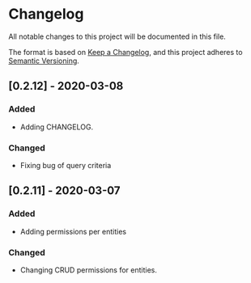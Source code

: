 # Changelog
All notable changes to this project will be documented in this file.

The format is based on [Keep a Changelog](https://keepachangelog.com/en/1.0.0/),
and this project adheres to [Semantic Versioning](https://semver.org/spec/v2.0.0.html).

## [0.2.12] - 2020-03-08

### Added
- Adding CHANGELOG.

### Changed
- Fixing bug of query criteria

## [0.2.11] - 2020-03-07

### Added
- Adding permissions per entities

### Changed
- Changing CRUD permissions for entities.